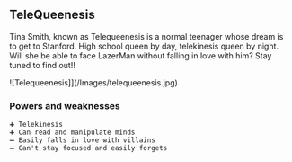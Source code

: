 ## TeleQueenesis

Tina Smith, known as Telequeenesis is a normal teenager whose dream is to get to Stanford. 
High school queen by day, telekinesis queen by night.
Will she be able to face LazerMan without falling in love with him? Stay tuned to find out!!


![Telequeenesis]](/Images/telequeenesis.jpg)

### Powers and weaknesses

    ➕ Telekinesis
    ➕ Can read and manipulate minds
    ➖ Easily falls in love with villains
    ➖ Can't stay focused and easily forgets